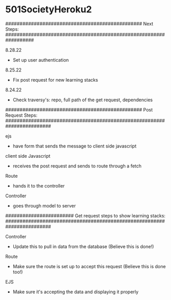 # 501SocietyHeroku2


################################################ Next Steps: ##################################################################

8.28.22
- Set up user authentication



8.25.22
- Fix post request for new learning stacks


8.24.22
- Check traversy's: repo, full path of the get request, dependencies



################################################ Post Request Steps: ########################################################################

ejs
- have form that sends the message to client side javascript

client side Javascript
- receives the post request and sends to route through a fetch 

Route 
- hands it to the controller


Controller
- goes through model to server


######################## Get request steps to show learning stacks: ########################################################################

Controller
- Update this to pull in data from the database (Believe this is done!)

Route
- Make sure the route is set up to accept this request (Believe this is done too!)

EJS
- Make sure it's accepting the data and displaying it properly



